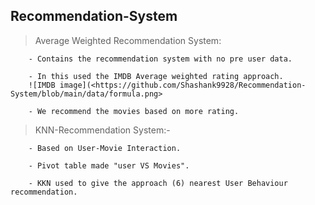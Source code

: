 Recommendation-System
--

> Average Weighted Recommendation System:


        - Contains the recommendation system with no pre user data.

        - In this used the IMDB Average weighted rating approach.
        ![IMDB image](<https://github.com/Shashank9928/Recommendation-System/blob/main/data/formula.png>

        - We recommend the movies based on more rating.


> KNN-Recommendation System:-


        - Based on User-Movie Interaction.

        - Pivot table made "user VS Movies".

        - KKN used to give the approach (6) nearest User Behaviour recommendation.
